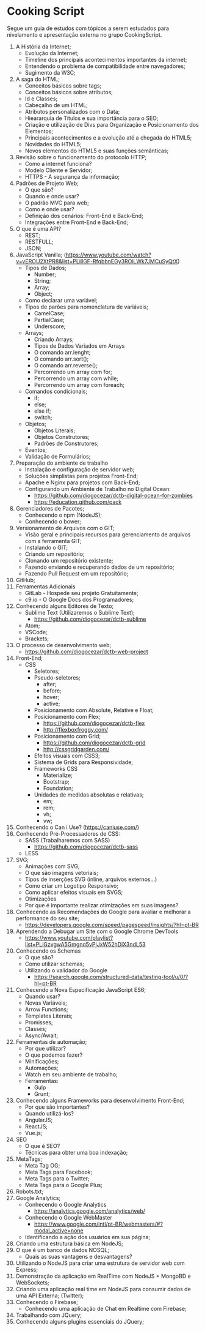 # Cooking Script

Segue um guia de estudos com tópicos a serem estudados para nivelamento e apresentação externa no grupo CookingScript.

1. A História da Internet;
	+ Evolução da Internet;
	+ Timeline dos principais acontecimentos importantes da internet;
	+ Entendendo o problema de compatibilidade entre navegadores;
	+ Sugimento da W3C;
2. A saga do HTML;
	+ Conceitos básicos sobre tags;
	+ Conceitos básicos sobre atributos;
	+ Id e Classes;
	+ Cabeçalho de um HTML;
	+ Atributos personalizados com o Data;
	+ Hieararquia de Títulos e sua importância para o SEO;
	+ Criação e utilização de Divs para Organização e Posicionamento dos Elementos;
	+ Principais acontecimentos e a evolução até a chegada do HTML5;
	+ Novidades do HTML5;
	+ Novos elementos do HTML5 e suas funções semânticas;
3. Revisão sobre o funcionamento do protocolo HTTP;
	+ Como a internet funciona?
	+ Modelo Cliente e Servidor;
	+ HTTPS - A segurança da informação;
4. Padrões de Projeto Web;
	+ O que são?
	+ Quando e onde usar?
	+ O padrão MVC para web;
	+ Como e onde usar?
	+ Definição dos cenários: Front-End e Back-End;
	+ Integrações entre Front-End e Back-End;
5. O que é uma API?
	+ REST;
	+ RESTFULL;
	+ JSON;
6. JavaScript Vanilla; (https://www.youtube.com/watch?v=vEROU2XtPR8&list=PLillGF-RfqbbnEGy3ROiLWk7JMCuSyQtX)
	+ Tipos de Dados;
		+ Number;
		+ String;
		+ Array;
		+ Object;
	+ Como declarar uma variável;
	+ Tipos de parões para nomenclatura de variáveis;
		+ CamelCase;
		+ PartialCase;
		+ Underscore;
	+ Arrays;
		+ Criando Arrays;
		+ Tipos de Dados Variados em Arrays
		+ O comando arr.lenght;
		+ O comando arr.sort();
		+ O comando arr.reverse();
		+ Percorrendo um array com for;
		+ Percorrendo um array com while;
		+ Percorrendo um array com foreach;
	+ Comandos condicionais;
		+ if;
		+ else;
		+ else if;
		+ switch;
	+ Objetos;
		+ Objetos Literais;
		+ Objetos Construtores;
		+ Padrões de Construtores;
	+ Eventos;
	+ Validação de Formulários;
7. Preparação do ambiente de trabalho
	+ Instalação e configuração de servidor web;
	+ Soluções simplistas para projetos Front-End;
	+ Apache e Nginx para projetos com Back-End;
	+ Configurando um Ambiente de Trabalho no Digital Ocean:
		* https://github.com/diogocezar/dctb-digital-ocean-for-zombies
		* https://education.github.com/pack
8. Gerenciadores de Pacotes;
	+ Conhecendo o npm (NodeJS);
	+ Conhecendo o bower;
9. Versionamento de Arquivos com o GIT;
	+ Visão geral e principais recursos para gerenciamento de arquivos com a ferramenta GIT;
	+ Instalando o GIT;
	+ Criando um repositório;
	+ Clonando um repositório existente;
	+ Fazendo enviando e recuperando dados de um repositório;
	+ Fazendo Pull Request em um repositório;
10. GitHub;
11. Ferramentas Adicionais
	+ GitLab - Hospede seu projeto Gratuitamente;
	+ c9.io - O Google Docs dos Programadores;
12. Conhecendo alguns Editores de Texto;
	+ Sublime Text (Utilizaremos o Sublime Text);
		* https://github.com/diogocezar/dctb-sublime
	+ Atom;
	+ VSCode;
	+ Brackets;
13. O processo de desenvolvimento web;
	* https://github.com/diogocezar/dctb-web-project
14. Front-End;
	+ CSS
		+ Seletores;
		+ Pseudo-seletores;
			+ after;
			+ before;
			+ hover;
			+ active;
		+ Posicionamento com Absolute, Relative e Float;
		+ Posicionamento com Flex;
			* https://github.com/diogocezar/dctb-flex
			* http://flexboxfroggy.com/
		+ Posicionamento com Grid;
			* https://github.com/diogocezar/dctb-grid
			* http://cssgridgarden.com/
		+ Efeitos visuais com CSS3;
		+ Sistema de Grids para Responsividade;
		+ Frameworks CSS
			* Materialize;
			* Bootstrap;
			* Foundation;
		+ Unidades de medidas absolutas e relativas;
			+ em;
			+ rem;
			+ vh;
			+ vw;
15. Conhecendo o Can i Use? (https://caniuse.com/)
16. Conhecendo Pré-Processadores de CSS:
	+ SASS (Trabalharemos com SASS)
		* https://github.com/diogocezar/dctb-sass
	+ LESS
17. SVG;
	* Animações com SVG;
	* O que são imagens vetoriais;
	* Tipos de inserções SVG (inline, arquivos externos…)
	* Como criar um Logotipo Responsivo;
	* Como aplicar efeitos visuais em SVGS;
	* Otimizações
	* Por que é importante realizar otimizações em suas imagens?
18. Conhecendo as Recomendações do Google para avaliar e melhorar a performance do seu site;
	* https://developers.google.com/speed/pagespeed/insights/?hl=pt-BR
19. Aprendendo a Debugar um Site com o Google Chrome DevTools
	* https://www.youtube.com/playlist?list=PLiGzvgwA5Gmgnq5vPjJxW52hDiX3ndL53
20. Conhecendo os Schemas
	+ O que são?
	+ Como utilizar schemas;
	+ Utilizando o validador do Google
		* https://search.google.com/structured-data/testing-tool/u/0/?hl=pt-BR
21. Conhecendo a Nova Especificação JavaScript ES6;
	+ Quando usar?
	+ Novas Variáveis;
	+ Arrow Functions;
	+ Templates Literais;
	+ Promisses;
	+ Classes;
	+ Async/Await;
22. Ferramentas de automação;
	+ Por que utilizar?
	+ O que podemos fazer?
	+ Minificações;
	+ Automações;
	+ Watch em seu ambiente de trabalho;
	+ Ferramentas:
		+ Gulp
		+ Grunt;
23. Conhecendo alguns Frameworks para desenvolvimento Front-End;
	+ Por que são importantes?
	+ Quando utilizá-los?
	+ AngularJS;
	+ ReactJS;
	+ Vue.js;
24. SEO
	+ O que é SEO?
	+ Técnicas para obter uma boa indexação;
25. MetaTags;
	+ Meta Tag OG;
	+ Meta Tags para Facebook;
	+ Meta Tags para o Twitter;
	+ Meta Tags para o Google Plus;
26. Robots.txt;
27. Google Analytics;
	+ Conhecendo o Google Analytics
		* https://analytics.google.com/analytics/web/
	+ Conhecendo o Google WebMaster
		* https://www.google.com/intl/pt-BR/webmasters/#?modal_active=none
	+ Identificando a ação dos usuários em sua página;
28. Criando uma estrutura básica em NodeJS;
29. O que é um banco de dados NOSQL;
	+ Quais as suas vantagens e desvantagens?
30. Utilizando o NodeJS para criar uma estrutura de servidor web com Express;
31. Demonstração da aplicação em RealTime com NodeJS + MongoBD e WebSockets;
32. Criando uma aplicação real time em NodeJS para consumir dados de uma API Externa; (Twitter);
33. Conhecendo o Firebase;
	+ Conhecendo uma aplicação de Chat em Realtime com Firebase;
34. Trabalhando com JQuery;
35. Conhecendo alguns plugins essenciais do JQuery;